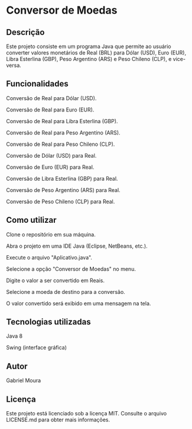 # Conversor de Moedas
## Descrição
Este projeto consiste em um programa Java que permite ao usuário converter valores monetários de Real (BRL) para Dólar (USD), Euro (EUR), Libra Esterlina (GBP), Peso Argentino (ARS) e Peso Chileno (CLP), e vice-versa.

## Funcionalidades
Conversão de Real para Dólar (USD).

Conversão de Real para Euro (EUR).

Conversão de Real para Libra Esterlina (GBP).

Conversão de Real para Peso Argentino (ARS).

Conversão de Real para Peso Chileno (CLP).

Conversão de Dólar (USD) para Real.

Conversão de Euro (EUR) para Real.

Conversão de Libra Esterlina (GBP) para Real.

Conversão de Peso Argentino (ARS) para Real.

Conversão de Peso Chileno (CLP) para Real.

## Como utilizar
Clone o repositório em sua máquina.

Abra o projeto em uma IDE Java (Eclipse, NetBeans, etc.).

Execute o arquivo "Aplicativo.java".

Selecione a opção "Conversor de Moedas" no menu.

Digite o valor a ser convertido em Reais.

Selecione a moeda de destino para a conversão.

O valor convertido será exibido em uma mensagem na tela.

## Tecnologias utilizadas
Java 8

Swing (interface gráfica)

## Autor
Gabriel Moura

## Licença
Este projeto está licenciado sob a licença MIT. Consulte o arquivo LICENSE.md para obter mais informações.

